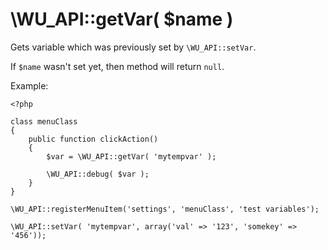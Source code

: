 \WU_API::getVar( $name )
===

Gets variable which was previously set by `\WU_API::setVar`.

If `$name` wasn't set yet, then method will return `null`.

Example:
```
<?php

class menuClass
{
    public function clickAction()
    {
        $var = \WU_API::getVar( 'mytempvar' );

        \WU_API::debug( $var );
    }
}

\WU_API::registerMenuItem('settings', 'menuClass', 'test variables');

\WU_API::setVar( 'mytempvar', array('val' => '123', 'somekey' => '456'));
```